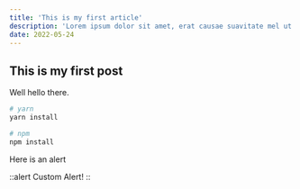 ```yaml
---
title: 'This is my first article'
description: 'Lorem ipsum dolor sit amet, erat causae suavitate mel ut. Eum iusto aliquid instructior ne, cum cu nostro abhorreant reprehendunt. Persius tibique torquatos vis ei, cu agam principes sed.'
date: 2022-05-24
---
```


## This is my first post

Well hello there.

```bash
# yarn
yarn install

# npm
npm install
```

Here is an alert

::alert
Custom Alert!
::
